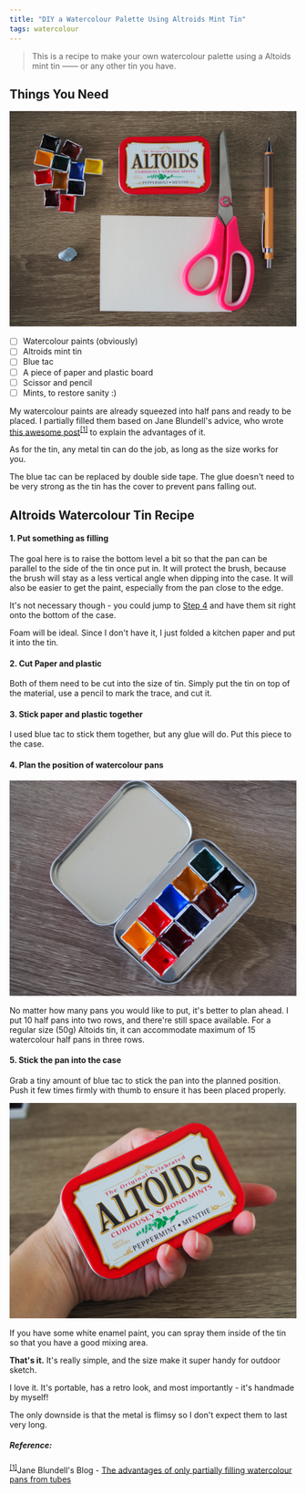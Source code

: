 ```yaml
---
title: "DIY a Watercolour Palette Using Altroids Mint Tin"
tags: watercolour
---
```


> This is a recipe to make your own watercolour palette using a Altoids mint tin —— or any other tin you have.

## Things You Need

![img](materials.jpg)

- [ ] Watercolour paints (obviously)
- [ ] Altroids mint tin
- [ ] Blue tac
- [ ] A piece of paper and plastic board
- [ ] Scissor and pencil
- [ ] Mints, to restore sanity :)

<!-- ![img](halfpan.jpg) -->

My watercolour paints are already squeezed into half pans and ready to be placed. I partially filled them based on Jane Blundell's advice, who wrote [this awesome post](https://janeblundellart.blogspot.com/2013/05/the-advantages-of-only-partially.html)<sup id="jane">[[1]](#user-ref)</sup> to explain the advantages of it.

As for the tin, any metal tin can do the job, as long as the size works for you.

The blue tac can be replaced by double side tape. The glue doesn't need to be very strong as the tin has the cover to prevent pans falling out.

## Altroids Watercolour Tin Recipe

#### 1. Put something as filling

The goal here is to raise the bottom level a bit so that the pan can be parallel to the side of the tin once put in. It will protect the brush, because the brush will stay as a less vertical angle when dipping into the case. It will also be easier to get the paint, especially from the pan close to the edge.

It's not necessary though - you could jump to [Step 4](#4-plan-the-position-of-watercolour-pans) and have them sit right onto the bottom of the case.

Foam will be ideal. Since I don't have it, I just folded a kitchen paper and put it into the tin.

#### 2. Cut Paper and plastic

Both of them need to be cut into the size of tin. Simply put the tin on top of the material, use a pencil to mark the trace, and cut it.

#### 3. Stick paper and plastic together

I used blue tac to stick them together, but any glue will do. Put this piece to the case.

#### 4. Plan the position of watercolour pans

![img](altoidstin.jpg)

No matter how many pans you would like to put, it's better to plan ahead. I put 10 half pans into two rows, and there're still space available. For a regular size (50g) Altoids tin, it can accommodate maximum of 15 watercolour half pans in three rows.

#### 5. Stick the pan into the case

Grab a tiny amount of blue tac to stick the pan into the planned position. Push it few times firmly with thumb to ensure it has been placed properly.

![img](altoidstincover.jpg)

If you have some white enamel paint, you can spray them inside of the tin so that you have a good mixing area.

**That's it.** It's really simple, and the size make it super handy for outdoor sketch.

I love it. It's portable, has a retro look, and most importantly - it's handmade by myself!

The only downside is that the metal is flimsy so I don't expect them to last very long.

##### Reference:

<sup>[[1]](#jane)</sup>Jane Blundell's Blog - [The advantages of only partially filling watercolour pans from tubes](https://janeblundellart.blogspot.com/2013/05/the-advantages-of-only-partially.html)
